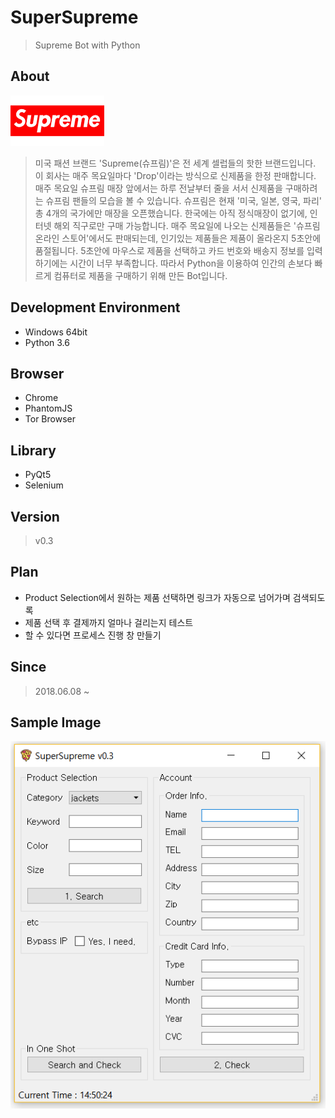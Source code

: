 # SuperSupreme
> Supreme Bot with Python

## About
![logo](/image/logo.png)
> 미국 패션 브랜드 'Supreme(슈프림)'은 전 세계 셀럽들의 핫한 브랜드입니다. 이 회사는 매주 목요일마다 'Drop'이라는 방식으로 신제품을 한정 판매합니다. 매주 목요일 슈프림 매장 앞에서는 하루 전날부터 줄을 서서 신제품을 구매하려는 슈프림 팬들의 모습을 볼 수 있습니다. 슈프림은 현재 '미국, 일본, 영국, 파리' 총 4개의 국가에만 매장을 오픈했습니다.
> 한국에는 아직 정식매장이 없기에, 인터넷 해외 직구로만 구매 가능합니다. 매주 목요일에 나오는 신제품들은 '슈프림 온라인 스토어'에서도 판매되는데, 인기있는 제품들은 제품이 올라온지 5초안에 품절됩니다. 5초안에 마우스로 제품을 선택하고 카드 번호와 배송지 정보를 입력하기에는 시간이 너무 부족합니다. 따라서 Python을 이용하여 인간의 손보다 빠르게 컴퓨터로 제품을 구매하기 위해 만든 Bot입니다.

## Development Environment
- Windows 64bit
- Python 3.6

## Browser
- Chrome
- PhantomJS
- Tor Browser

## Library
- PyQt5
- Selenium 

## Version
> v0.3

## Plan
- Product Selection에서 원하는 제품 선택하면 링크가 자동으로 넘어가며 검색되도록
- 제품 선택 후 결제까지 얼마나 걸리는지 테스트
- 할 수 있다면 프로세스 진행 창 만들기

## Since
> 2018.06.08 ~

## Sample Image
![version](/image/v0.3.png)
